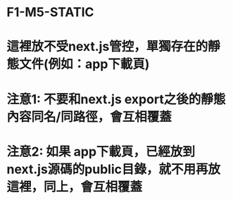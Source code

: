# F1-M5-STATIC

# 這裡放不受next.js管控，單獨存在的靜態文件(例如：app下載頁)
# 注意1: 不要和next.js export之後的靜態內容同名/同路徑，會互相覆蓋
# 注意2: 如果 app下載頁，已經放到next.js源碼的public目錄，就不用再放這裡，同上，會互相覆蓋
